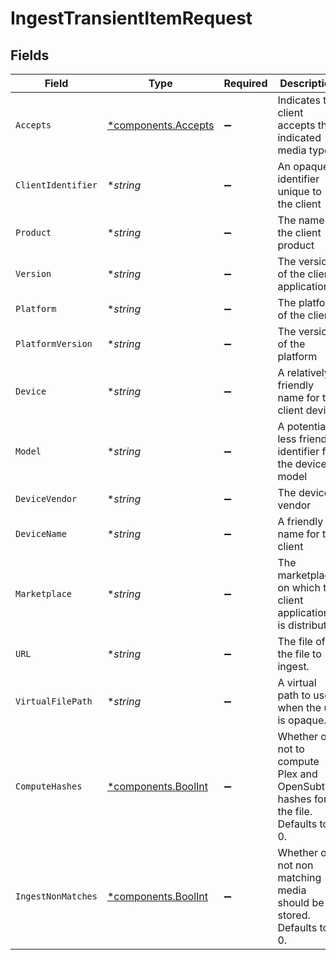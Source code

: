 # IngestTransientItemRequest


## Fields

| Field                                                                               | Type                                                                                | Required                                                                            | Description                                                                         | Example                                                                             |
| ----------------------------------------------------------------------------------- | ----------------------------------------------------------------------------------- | ----------------------------------------------------------------------------------- | ----------------------------------------------------------------------------------- | ----------------------------------------------------------------------------------- |
| `Accepts`                                                                           | [*components.Accepts](../../models/components/accepts.md)                           | :heavy_minus_sign:                                                                  | Indicates the client accepts the indicated media types                              |                                                                                     |
| `ClientIdentifier`                                                                  | **string*                                                                           | :heavy_minus_sign:                                                                  | An opaque identifier unique to the client                                           | abc123                                                                              |
| `Product`                                                                           | **string*                                                                           | :heavy_minus_sign:                                                                  | The name of the client product                                                      | Plex for Roku                                                                       |
| `Version`                                                                           | **string*                                                                           | :heavy_minus_sign:                                                                  | The version of the client application                                               | 2.4.1                                                                               |
| `Platform`                                                                          | **string*                                                                           | :heavy_minus_sign:                                                                  | The platform of the client                                                          | Roku                                                                                |
| `PlatformVersion`                                                                   | **string*                                                                           | :heavy_minus_sign:                                                                  | The version of the platform                                                         | 4.3 build 1057                                                                      |
| `Device`                                                                            | **string*                                                                           | :heavy_minus_sign:                                                                  | A relatively friendly name for the client device                                    | Roku 3                                                                              |
| `Model`                                                                             | **string*                                                                           | :heavy_minus_sign:                                                                  | A potentially less friendly identifier for the device model                         | 4200X                                                                               |
| `DeviceVendor`                                                                      | **string*                                                                           | :heavy_minus_sign:                                                                  | The device vendor                                                                   | Roku                                                                                |
| `DeviceName`                                                                        | **string*                                                                           | :heavy_minus_sign:                                                                  | A friendly name for the client                                                      | Living Room TV                                                                      |
| `Marketplace`                                                                       | **string*                                                                           | :heavy_minus_sign:                                                                  | The marketplace on which the client application is distributed                      | googlePlay                                                                          |
| `URL`                                                                               | **string*                                                                           | :heavy_minus_sign:                                                                  | The file of the file to ingest.                                                     | file:///storage%2Femulated%2F0%2FArcher-S01E01.mkv                                  |
| `VirtualFilePath`                                                                   | **string*                                                                           | :heavy_minus_sign:                                                                  | A virtual path to use when the url is opaque.                                       | /Avatar.mkv                                                                         |
| `ComputeHashes`                                                                     | [*components.BoolInt](../../models/components/boolint.md)                           | :heavy_minus_sign:                                                                  | Whether or not to compute Plex and OpenSubtitle hashes for the file. Defaults to 0. | 1                                                                                   |
| `IngestNonMatches`                                                                  | [*components.BoolInt](../../models/components/boolint.md)                           | :heavy_minus_sign:                                                                  | Whether or not non matching media should be stored. Defaults to 0.                  | 1                                                                                   |